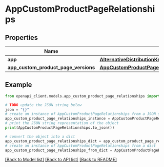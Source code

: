 # AppCustomProductPageRelationships


## Properties

Name | Type | Description | Notes
------------ | ------------- | ------------- | -------------
**app** | [**AlternativeDistributionKeyCreateRequestDataRelationshipsApp**](AlternativeDistributionKeyCreateRequestDataRelationshipsApp.md) |  | [optional] 
**app_custom_product_page_versions** | [**AppCustomProductPageRelationshipsAppCustomProductPageVersions**](AppCustomProductPageRelationshipsAppCustomProductPageVersions.md) |  | [optional] 

## Example

```python
from openapi_client.models.app_custom_product_page_relationships import AppCustomProductPageRelationships

# TODO update the JSON string below
json = "{}"
# create an instance of AppCustomProductPageRelationships from a JSON string
app_custom_product_page_relationships_instance = AppCustomProductPageRelationships.from_json(json)
# print the JSON string representation of the object
print(AppCustomProductPageRelationships.to_json())

# convert the object into a dict
app_custom_product_page_relationships_dict = app_custom_product_page_relationships_instance.to_dict()
# create an instance of AppCustomProductPageRelationships from a dict
app_custom_product_page_relationships_from_dict = AppCustomProductPageRelationships.from_dict(app_custom_product_page_relationships_dict)
```
[[Back to Model list]](../README.md#documentation-for-models) [[Back to API list]](../README.md#documentation-for-api-endpoints) [[Back to README]](../README.md)


